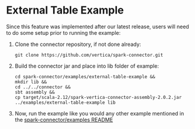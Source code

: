 # External Table Example

Since this feature was implemented after our latest release, users will need to do some setup prior to running the example:

1. Clone the connector repository, if not done already:

    `git clone https://github.com/vertica/spark-connector.git`
   

2. Build the connector jar and place into lib folder of example:

    ```
    cd spark-connector/examples/external-table-example &&
    mkdir lib &&
    cd ../../connector &&
    sbt assembly &&
    cp target/scala-2.12/spark-vertica-connector-assembly-2.0.2.jar ../examples/external-table-example lib 
    ```
   
3. Now, run the example like you would any other example mentioned in the [spark-connector/examples README](https://github.com/vertica/spark-connector/blob/main/examples/README.md)